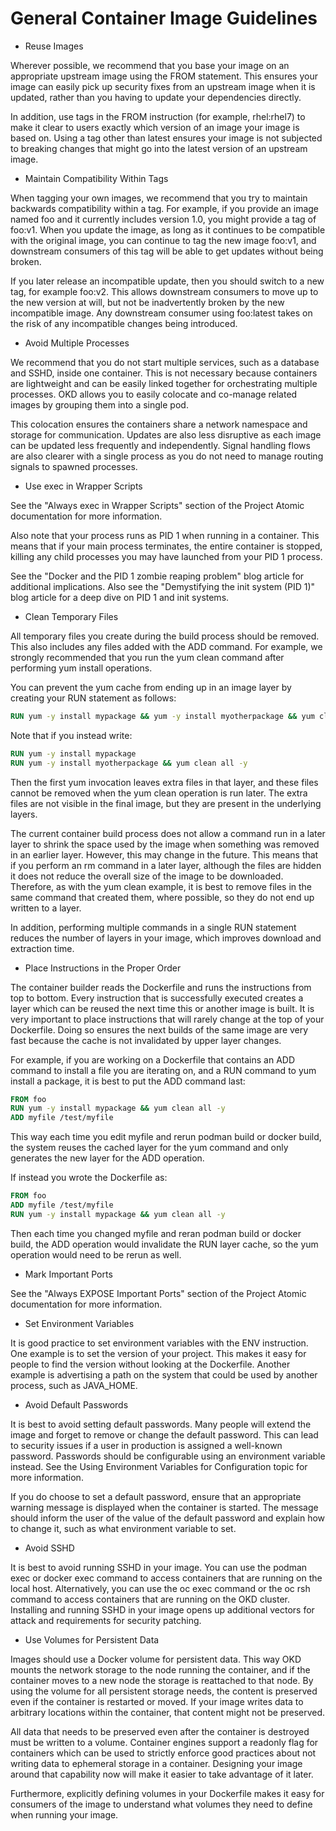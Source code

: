 # General Container Image Guidelines

- Reuse Images

Wherever possible, we recommend that you base your image on an appropriate
upstream image using the FROM statement. This ensures your image can easily pick
up security fixes from an upstream image when it is updated, rather than you
having to update your dependencies directly.

In addition, use tags in the FROM instruction (for example, rhel:rhel7) to make
it clear to users exactly which version of an image your image is based on.
Using a tag other than latest ensures your image is not subjected to breaking
changes that might go into the latest version of an upstream image.

- Maintain Compatibility Within Tags

When tagging your own images, we recommend that you try to maintain backwards
compatibility within a tag. For example, if you provide an image named foo and
it currently includes version 1.0, you might provide a tag of foo:v1. When you
update the image, as long as it continues to be compatible with the original
image, you can continue to tag the new image foo:v1, and downstream consumers of
this tag will be able to get updates without being broken.

If you later release an incompatible update, then you should switch to a new
tag, for example foo:v2. This allows downstream consumers to move up to the new
version at will, but not be inadvertently broken by the new incompatible image.
Any downstream consumer using foo:latest takes on the risk of any incompatible
changes being introduced.

- Avoid Multiple Processes

We recommend that you do not start multiple services, such as a database and
SSHD, inside one container. This is not necessary because containers are
lightweight and can be easily linked together for orchestrating multiple
processes. OKD allows you to easily colocate and co-manage related images by
grouping them into a single pod.

This colocation ensures the containers share a network namespace and storage for
communication. Updates are also less disruptive as each image can be updated
less frequently and independently. Signal handling flows are also clearer with a
single process as you do not need to manage routing signals to spawned
processes.

- Use exec in Wrapper Scripts

See the "Always exec in Wrapper Scripts" section of the Project Atomic
documentation for more information.

Also note that your process runs as PID 1 when running in a container. This
means that if your main process terminates, the entire container is stopped,
killing any child processes you may have launched from your PID 1 process.

See the "Docker and the PID 1 zombie reaping problem" blog article for
additional implications. Also see the "Demystifying the init system (PID 1)"
blog article for a deep dive on PID 1 and init systems.

- Clean Temporary Files

All temporary files you create during the build process should be removed. This
also includes any files added with the ADD command. For example, we strongly
recommended that you run the yum clean command after performing yum install
operations.

You can prevent the yum cache from ending up in an image layer by creating your
RUN statement as follows:

```Dockerfile
RUN yum -y install mypackage && yum -y install myotherpackage && yum clean all -y
```

Note that if you instead write:

```Dockerfile
RUN yum -y install mypackage
RUN yum -y install myotherpackage && yum clean all -y
```

Then the first yum invocation leaves extra files in that layer, and these files
cannot be removed when the yum clean operation is run later. The extra files are
not visible in the final image, but they are present in the underlying layers.

The current container build process does not allow a command run in a later
layer to shrink the space used by the image when something was removed in an
earlier layer. However, this may change in the future. This means that if you
perform an rm command in a later layer, although the files are hidden it does
not reduce the overall size of the image to be downloaded. Therefore, as with
the yum clean example, it is best to remove files in the same command that
created them, where possible, so they do not end up written to a layer.

In addition, performing multiple commands in a single RUN statement reduces the
number of layers in your image, which improves download and extraction time.

- Place Instructions in the Proper Order

The container builder reads the Dockerfile and runs the instructions from top to
bottom. Every instruction that is successfully executed creates a layer which
can be reused the next time this or another image is built. It is very important
to place instructions that will rarely change at the top of your Dockerfile.
Doing so ensures the next builds of the same image are very fast because the
cache is not invalidated by upper layer changes.

For example, if you are working on a Dockerfile that contains an ADD command to
install a file you are iterating on, and a RUN command to yum install a package,
it is best to put the ADD command last:

```Dockerfile
FROM foo
RUN yum -y install mypackage && yum clean all -y
ADD myfile /test/myfile
```

This way each time you edit myfile and rerun podman build or docker build, the
system reuses the cached layer for the yum command and only generates the new
layer for the ADD operation.

If instead you wrote the Dockerfile as:

```Dockerfile
FROM foo
ADD myfile /test/myfile
RUN yum -y install mypackage && yum clean all -y
```

Then each time you changed myfile and reran podman build or docker build, the
ADD operation would invalidate the RUN layer cache, so the yum operation would
need to be rerun as well.

- Mark Important Ports

See the "Always EXPOSE Important Ports" section of the Project Atomic
documentation for more information.

- Set Environment Variables

It is good practice to set environment variables with the ENV instruction. One
example is to set the version of your project. This makes it easy for people to
find the version without looking at the Dockerfile. Another example is
advertising a path on the system that could be used by another process, such as
JAVA_HOME.

- Avoid Default Passwords

It is best to avoid setting default passwords. Many people will extend the image
and forget to remove or change the default password. This can lead to security
issues if a user in production is assigned a well-known password. Passwords
should be configurable using an environment variable instead. See the Using
Environment Variables for Configuration topic for more information.

If you do choose to set a default password, ensure that an appropriate warning
message is displayed when the container is started. The message should inform
the user of the value of the default password and explain how to change it, such
as what environment variable to set.

- Avoid SSHD

It is best to avoid running SSHD in your image. You can use the podman exec or
docker exec command to access containers that are running on the local host.
Alternatively, you can use the oc exec command or the oc rsh command to access
containers that are running on the OKD cluster. Installing and running SSHD in
your image opens up additional vectors for attack and requirements for security
patching.

- Use Volumes for Persistent Data

Images should use a Docker volume for persistent data. This way OKD mounts the
network storage to the node running the container, and if the container moves to
a new node the storage is reattached to that node. By using the volume for all
persistent storage needs, the content is preserved even if the container is
restarted or moved. If your image writes data to arbitrary locations within the
container, that content might not be preserved.

All data that needs to be preserved even after the container is destroyed must
be written to a volume. Container engines support a readonly flag for containers
which can be used to strictly enforce good practices about not writing data to
ephemeral storage in a container. Designing your image around that capability
now will make it easier to take advantage of it later.

Furthermore, explicitly defining volumes in your Dockerfile makes it easy for
consumers of the image to understand what volumes they need to define when
running your image.
